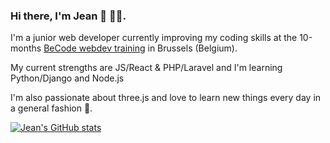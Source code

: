 ### Hi there, I'm Jean 👋 👨‍💻.

I'm a junior web developer currently improving my coding skills at the 10-months [BeCode webdev training](https://becode.org/learn/junior-web-developer/) in Brussels (Belgium).

My current strengths are JS/React & PHP/Laravel and I'm learning Python/Django and Node.js

I'm also passionate about three.js and love to learn new things every day in a general fashion 🤘.

[![Jean's GitHub stats](https://github-readme-stats.vercel.app/api?username=JeanFabry&count_private=true&show_icons=true&icon_color=#388afc&bg_color=#0D1117)](https://github.com/JeanFabry)
